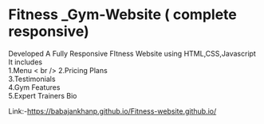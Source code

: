 # Fitness _Gym-Website ( complete responsive)
Developed A Fully Responsive FItness Website using HTML,CSS,Javascript <br />
It includes  <br />
1.Menu  < br />
2.Pricing Plans   <br />
3.Testimonials  <br />
4.Gym Features  <br />
5.Expert Trainers Bio  <br />

Link:-https://babajankhanp.github.io/Fitness-website.github.io/
